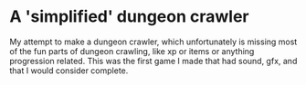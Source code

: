 # A 'simplified' dungeon crawler
My attempt to make a dungeon crawler, which unfortunately is missing most of the fun parts of dungeon crawling, like xp or items or anything progression related.
This was the first game I made that had sound, gfx, and that I would consider complete.